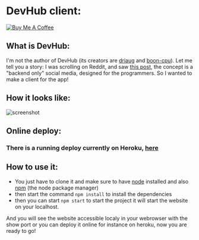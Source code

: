 # DevHub client:

[![Buy Me A Coffee](https://www.buymeacoffee.com/assets/img/custom_images/orange_img.png)](https://www.buymeacoffee.com/saravenpi)

## What is DevHub:

I'm not the author of DevHub (its creators are [driaug](https://github.com/driaug) and [boon-cpu](https://github.com/boon-cpu)). Let me tell you a story: I was scrolling on Reddit, and saw [this post](https://www.reddit.com/r/ProgrammerHumor/comments/lxtine/devhub_the_backend_only_social_media/), the concept is a "backend only" social media, designed for the programmers.
So I wanted to make a client for the app!

## How it looks like:

![screenshot](https://i.imgur.com/h1mEub4.png)

## Online deploy:

### There is a running deploy currently on Heroku, [here](https://devhub-client.herokuapp.com)

## How to use it:

- You just have to clone it and make sure to have [node](https://nodejs.org) installed and also [npm](https://docs.npmjs.com/downloading-and-installing-node-js-and-npm) (the node package manager)
- then start the command `npm install` to install the dependencies
- then you can start `npm start` to start the project it will start the website on your localhost.

And you will see the website accessible localy in your webrowser with the show port or you can deploy it online for  instance on heroku, now you are ready to go!
